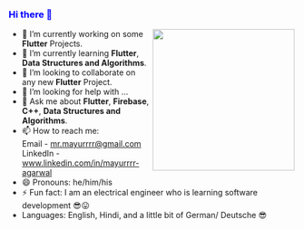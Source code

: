 ### <span style="color:blue"> Hi there  👋

<img src='https://media.giphy.com/media/USV0ym3bVWQJJmNu3N/giphy.gif' width='250'  align='right'>

- 🔭 I’m currently working on some **Flutter** Projects.
- 🌱 I’m currently learning **Flutter**, **Data Structures and Algorithms**.
- 👯 I’m looking to collaborate on any new **Flutter** Project.
- 🤔 I’m looking for help with ...
- 💬 Ask me about **Flutter**, **Firebase**, **C++**, **Data Structures and Algorithms**.
- 📫 How to reach me: <br/>
  Email - mr.mayurrrr@gmail.com
  <br/>
  LinkedIn - www.linkedin.com/in/mayurrrr-agarwal
  <br/>
- 😄 Pronouns: he/him/his
- ⚡ Fun fact: I am an electrical engineer who is learning software development :sunglasses::stuck_out_tongue:
- Languages: English, Hindi, and a little bit of German/ Deutsche :sunglasses:


